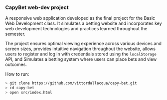 ### CapyBet web-dev project

A responsive web application developed as the final project for the 
Basic Web Development class. It simulates a betting website and 
incorporates key web development technologies and practices learned 
throughout the semester.

The project ensures optimal viewing experience across various devices
and screen sizes, provides intuitive navigation throughout the website, 
allows users to register and log in with credentials stored using the 
`localStorage` API, and Simulates a betting system where users can place 
bets and view outcomes.

How to run:
```bash
> git clone https://github.com/vittordallacqua/capy-bet.git
> cd capy-bet
> open src/index.html
```
